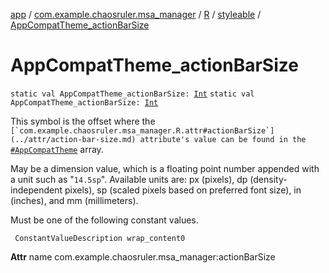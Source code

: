 [app](../../../index.md) / [com.example.chaosruler.msa_manager](../../index.md) / [R](../index.md) / [styleable](index.md) / [AppCompatTheme_actionBarSize](.)

# AppCompatTheme_actionBarSize

`static val AppCompatTheme_actionBarSize: `[`Int`](https://kotlinlang.org/api/latest/jvm/stdlib/kotlin/-int/index.html)
`static val AppCompatTheme_actionBarSize: `[`Int`](https://kotlinlang.org/api/latest/jvm/stdlib/kotlin/-int/index.html)

This symbol is the offset where the ``[`com.example.chaosruler.msa_manager.R.attr#actionBarSize`](../attr/action-bar-size.md) attribute's value can be found in the ``[`#AppCompatTheme`](-app-compat-theme.md) array.

May be a dimension value, which is a floating point number appended with a unit such as "`14.5sp`". Available units are: px (pixels), dp (density-independent pixels), sp (scaled pixels based on preferred font size), in (inches), and mm (millimeters).

Must be one of the following constant values.

     ConstantValueDescription wrap_content0

**Attr**
name com.example.chaosruler.msa_manager:actionBarSize


